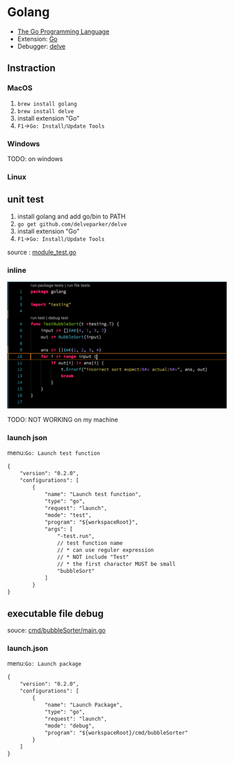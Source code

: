 # Golang

* [The Go Programming Language](https://golang.org/)
* Extension: [Go](https://marketplace.visualstudio.com/items?itemName=lukehoban.Go)
* Debugger: [delve](https://github.com/derekparker/delve)

## Instraction

### MacOS

1. `brew install golang`
2. `brew install delve`
3. install extension "Go"
4. `F1`->`Go: Install/Update Tools`

### Windows

TODO: on windows

### Linux

## unit test

1. install golang and add go/bin to PATH
2. `go get github.com/delveparker/delve`
3. install extension "Go"
4. `F1`->`Go: Install/Update Tools`

source : [module_test.go](module_test.go)

### inline

![inline unit test](inline_unit_test.png)

TODO: NOT WORKING on my machine

### launch json

menu:`Go: Launch test function`

```
{
	"version": "0.2.0",
	"configurations": [
		{
			"name": "Launch test function",
			"type": "go",
			"request": "launch",
			"mode": "test",
			"program": "${workspaceRoot}",
			"args": [
				"-test.run",
				// test function name
				// * can use reguler expression
				// * NOT include "Test"
				// * the first charactor MUST be small
				"bubbleSort"
			]
		}
}
```

## executable file debug

souce: [cmd/bubbleSorter/main.go](cmd/bubbleSorter/main.go)

### launch.json

menu:`Go: Launch package`

```
{
	"version": "0.2.0",
	"configurations": [
		{
			"name": "Launch Package",
			"type": "go",
			"request": "launch",
			"mode": "debug",
			"program": "${workspaceRoot}/cmd/bubbleSorter"
		}
	]
}
```
